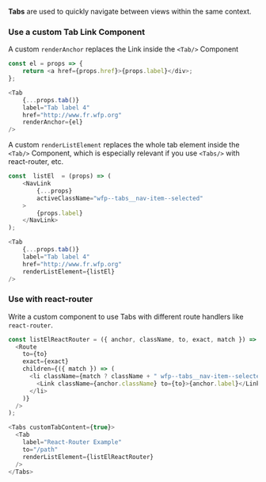 **Tabs** are used to quickly navigate between views within the same context.

### Use a custom Tab Link Component

  A custom `renderAnchor` replaces the Link inside the `<Tab/>` Component
```js
const el = props => {
	return <a href={props.href}>{props.label}</div>;
};
```
  
```js
<Tab
	{...props.tab()}
	label="Tab label 4"
	href="http://www.fr.wfp.org"
	renderAnchor={el}
/>
```

  A custom `renderListElement` replaces the whole tab element inside the `<Tab/>` Component, which is especially relevant if you use `<Tabs/>` with react-router, etc.
```js
const  listEl  = (props) => (
	<NavLink
		{...props}
		activeClassName="wfp--tabs__nav-item--selected"
	>
		{props.label}
	</NavLink>
);
```
  
```js
<Tab
	{...props.tab()}
	label="Tab label 4"
	href="http://www.fr.wfp.org"
	renderListElement={listEl}
/>
```


### Use with react-router

Write a custom component to use Tabs with different route handlers like `react-router`.

```js
const listElReactRouter = ({ anchor, className, to, exact, match }) => (
  <Route
    to={to}
    exact={exact}
    children={({ match }) => (
      <li className={match ? className + " wfp--tabs__nav-item--selected" : className}>
        <Link className={anchor.className} to={to}>{anchor.label}</Link>
      </li>
    )}
  />
);
```

```js
<Tabs customTabContent={true}>
  <Tab
    label="React-Router Example"
    to="/path"
    renderListElement={listElReactRouter}
  />
</Tabs>
```